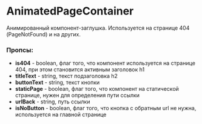 # AnimatedPageContainer

Анимированный компонент-заглушка. Используется на странице 404 (PageNotFound) и на других.

### Пропсы:

- **is404** - boolean, флаг того, что компонент используется на странице 404, при этом становится активным заголовок h1
- **titleText** - string, текст подзаголовка h2
- **buttonText** - string, текст кнопки
- **staticPage** - boolean, флаг того, что компонент на статической странице, нужен для определения пути ссылки
- **urlBack** - string, путь ссылки
- **isNoButton** - boolean, флаг того, что кнопка с обратным url не нужна, используется на главной странице
